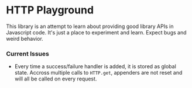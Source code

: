 HTTP Playground
=====

This library is an attempt to learn about providing good library APIs in Javascript code. It's just a place to experiment and learn. Expect bugs and weird behavior.

### Current Issues

+    Every time a success/failure handler is added, it is stored as global state. Accross multiple calls to `HTTP.get`, appenders are not reset and will all be called on every request.
